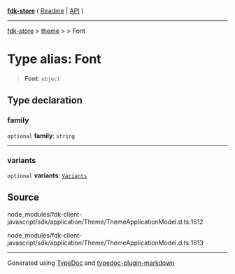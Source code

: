[**fdk-store**](../../../README.md) ( [Readme](../../../README.md) \| [API](../../../API.md) )

---

[fdk-store](../../../API.md) > [theme](../../README.md) > [<internal>](../README.md) > Font

# Type alias: Font

> **Font**: `object`

## Type declaration

### family

`optional` **family**: `string`

---

### variants

`optional` **variants**: [`Variants`](type-alias.Variants.md)

## Source

node_modules/fdk-client-javascript/sdk/application/Theme/ThemeApplicationModel.d.ts:1612

node_modules/fdk-client-javascript/sdk/application/Theme/ThemeApplicationModel.d.ts:1613

---

Generated using [TypeDoc](https://typedoc.org/) and [typedoc-plugin-markdown](https://www.npmjs.com/package/typedoc-plugin-markdown)
